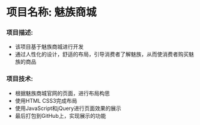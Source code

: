 # 项目名称: 魅族商城
### 项目描述:
* 该项目基于魅族商城进行开发
* 通过人性化的设计，舒适的布局，引导消费者了解魅族，从而使消费者购买魅族的商品
### 项目技术: 
* 根据魅族商城官网的页面，进行布局构思
* 使用HTML CSS3完成布局
* 使用JavaScript和jQuery进行页面效果的展示
* 最后打包到GitHub上，实现展示的功能

